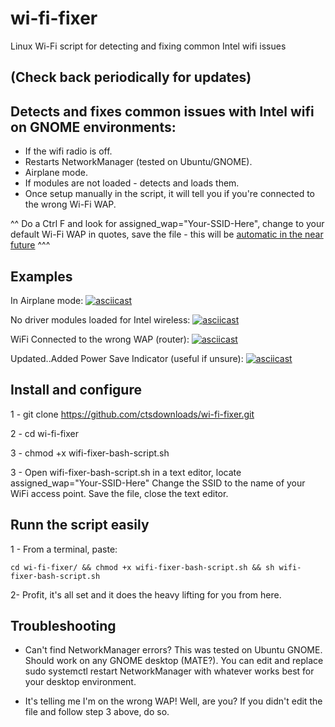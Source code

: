 # wi-fi-fixer
Linux Wi-Fi script for detecting and fixing common Intel wifi issues

## (Check back periodically for updates) 


## Detects and fixes common issues with Intel wifi on GNOME environments:

- If the wifi radio is off.
- Restarts NetworkManager (tested on Ubuntu/GNOME).
- Airplane mode.
- If modules are not loaded - detects and loads them.
- Once setup manually in the script, it will tell you if you're connected to the wrong Wi-Fi WAP.

^^ Do a Ctrl F and look for assigned_wap="Your-SSID-Here", change to your default Wi-Fi WAP in quotes, save the file - this will be [automatic in the near future](https://github.com/ctsdownloads/wi-fi-fixer/wiki/To-Do)
 ^^^

## Examples

In Airplane mode:
[![asciicast](https://asciinema.org/a/557456.svg)](https://asciinema.org/a/557456)

No driver modules loaded for Intel wireless:
[![asciicast](https://asciinema.org/a/557452.svg)](https://asciinema.org/a/557452)

WiFi Connected to the wrong WAP (router):
[![asciicast](https://asciinema.org/a/557458.svg)](https://asciinema.org/a/557458)

Updated..Added Power Save Indicator (useful if unsure):
[![asciicast](https://asciinema.org/a/557462.svg)](https://asciinema.org/a/557462)


## Install and configure

1 - git clone https://github.com/ctsdownloads/wi-fi-fixer.git

2 - cd wi-fi-fixer

3 - chmod +x wifi-fixer-bash-script.sh

3 - Open wifi-fixer-bash-script.sh in a text editor, locate 
assigned_wap="Your-SSID-Here"
Change the SSID to the name of your WiFi access point. Save the file, close the text editor.


## Runn the script easily

1 - From a terminal, paste:
```
cd wi-fi-fixer/ && chmod +x wifi-fixer-bash-script.sh && sh wifi-fixer-bash-script.sh
```

2- Profit, it's all set and it does the heavy lifting for you from here.

## Troubleshooting

- Can't find NetworkManager errors? This was tested on Ubuntu GNOME. Should work on any GNOME desktop (MATE?). You can edit and replace sudo systemctl restart NetworkManager with whatever works best for your desktop environment.

- It's telling me I'm on the wrong WAP! Well, are you? If you didn't edit the file and follow step 3 above, do so.
